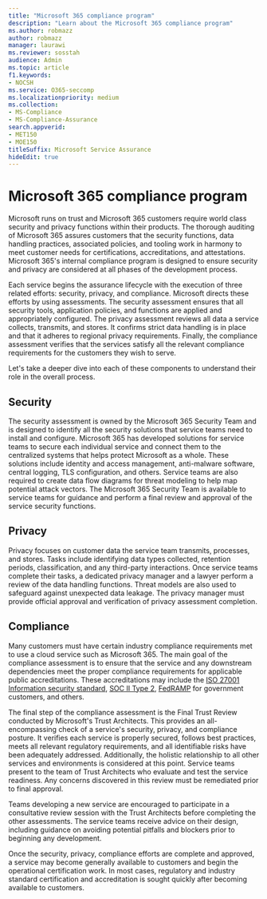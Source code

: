 ```yaml
---
title: "Microsoft 365 compliance program"
description: "Learn about the Microsoft 365 compliance program"
ms.author: robmazz
author: robmazz
manager: laurawi
ms.reviewer: sosstah
audience: Admin
ms.topic: article
f1.keywords:
- NOCSH
ms.service: O365-seccomp
ms.localizationpriority: medium
ms.collection:
- MS-Compliance
- MS-Compliance-Assurance
search.appverid:
- MET150
- MOE150
titleSuffix: Microsoft Service Assurance
hideEdit: true
---
```


# Microsoft 365 compliance program

Microsoft runs on trust and Microsoft 365 customers require world class security and privacy functions within their products. The thorough auditing of Microsoft 365 assures customers that the security functions, data handling practices, associated policies, and tooling work in harmony to meet customer needs for certifications, accreditations, and attestations. Microsoft 365's internal compliance program is designed to ensure security and privacy are considered at all phases of the development process.

Each service begins the assurance lifecycle with the execution of three related efforts: security, privacy, and compliance. Microsoft directs these efforts by using assessments. The security assessment ensures that all security tools, application policies, and functions are applied and appropriately configured. The privacy assessment reviews all data a service collects, transmits, and stores. It confirms strict data handling is in place and that it adheres to regional privacy requirements. Finally, the compliance assessment verifies that the services satisfy all the relevant compliance requirements for the customers they wish to serve.

Let's take a deeper dive into each of these components to understand their role in the overall process.

## Security

The security assessment is owned by the Microsoft 365 Security Team and is designed to identify all the security solutions that service teams need to install and configure. Microsoft 365 has developed solutions for service teams to secure each individual service and connect them to the centralized systems that helps protect Microsoft as a whole. These solutions include identity and access management, anti-malware software, central logging, TLS configuration, and others. Service teams are also required to create data flow diagrams for threat modeling to help map potential attack vectors. The Microsoft 365 Security Team is available to service teams for guidance and perform a final review and approval of the service security functions.

## Privacy

Privacy focuses on customer data the service team transmits, processes, and stores. Tasks include identifying data types collected, retention periods, classification, and any third-party interactions. Once service teams complete their tasks, a dedicated privacy manager and a lawyer perform a review of the data handling functions. Threat models are also used to safeguard against unexpected data leakage. The privacy manager must provide official approval and verification of privacy assessment completion.

## Compliance

Many customers must have certain industry compliance requirements met to use a cloud service such as Microsoft 365. The main goal of the compliance assessment is to ensure that the service and any downstream dependencies meet the proper compliance requirements for applicable public accreditations. These accreditations may include the [ISO 27001 Information security standard](/compliance/regulatory/offering-iso-27001), [SOC II Type 2](/compliance/regulatory/offering-soc-2), [FedRAMP](/compliance/regulatory/offering-FedRAMP) for government customers, and others.

The final step of the compliance assessment is the Final Trust Review conducted by Microsoft's Trust Architects. This provides an all-encompassing check of a service's security, privacy, and compliance posture. It verifies each service is properly secured, follows best practices, meets all relevant regulatory requirements, and all identifiable risks have been adequately addressed. Additionally, the holistic relationship to all other services and environments is considered at this point. Service teams present to the team of Trust Architects who evaluate and test the service readiness. Any concerns discovered in this review must be remediated prior to final approval.

Teams developing a new service are encouraged to participate in a consultative review session with the Trust Architects before completing the other assessments. The service teams receive advice on their design, including guidance on avoiding potential pitfalls and blockers prior to beginning any development.

Once the security, privacy, compliance efforts are complete and approved, a service may become generally available to customers and begin the operational certification work. In most cases, regulatory and industry standard certification and accreditation is sought quickly after becoming available to customers.

